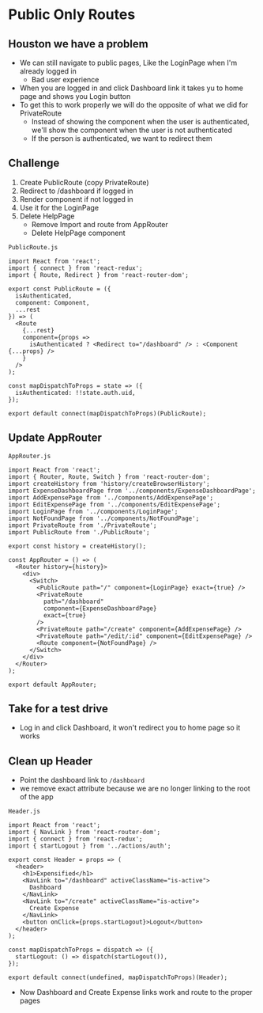 # Public Only Routes
## Houston we have a problem
* We can still navigate to public pages, Like the LoginPage when I'm already logged in
    - Bad user experience
* When you are logged in and click Dashboard link it takes yu to home page and shows you Login button
* To get this to work properly we will do the opposite of what we did for PrivateRoute
    - Instead of showing the component when the user is authenticated, we'll show the component when the user is not authenticated
    - If the person is authenticated, we want to redirect them

## Challenge
1. Create PublicRoute (copy PrivateRoute)
2. Redirect to /dashboard if logged in
3. Render component if not logged in
4. Use it for the LoginPage
5. Delete HelpPage
    * Remove Import and route from AppRouter
    * Delete HelpPage component

`PublicRoute.js`

```
import React from 'react';
import { connect } from 'react-redux';
import { Route, Redirect } from 'react-router-dom';

export const PublicRoute = ({
  isAuthenticated,
  component: Component,
  ...rest
}) => (
  <Route
    {...rest}
    component={props =>
      isAuthenticated ? <Redirect to="/dashboard" /> : <Component {...props} />
    }
  />
);

const mapDispatchToProps = state => ({
  isAuthenticated: !!state.auth.uid,
});

export default connect(mapDispatchToProps)(PublicRoute);
```

## Update AppRouter
`AppRouter.js`

```
import React from 'react';
import { Router, Route, Switch } from 'react-router-dom';
import createHistory from 'history/createBrowserHistory';
import ExpenseDashboardPage from '../components/ExpenseDashboardPage';
import AddExpensePage from '../components/AddExpensePage';
import EditExpensePage from '../components/EditExpensePage';
import LoginPage from '../components/LoginPage';
import NotFoundPage from '../components/NotFoundPage';
import PrivateRoute from './PrivateRoute';
import PublicRoute from './PublicRoute';

export const history = createHistory();

const AppRouter = () => (
  <Router history={history}>
    <div>
      <Switch>
        <PublicRoute path="/" component={LoginPage} exact={true} />
        <PrivateRoute
          path="/dashboard"
          component={ExpenseDashboardPage}
          exact={true}
        />
        <PrivateRoute path="/create" component={AddExpensePage} />
        <PrivateRoute path="/edit/:id" component={EditExpensePage} />
        <Route component={NotFoundPage} />
      </Switch>
    </div>
  </Router>
);

export default AppRouter;
```

## Take for a test drive
* Log in and click Dashboard, it won't redirect you to home page so it works

## Clean up Header
* Point the dashboard link to `/dashboard`
* we remove exact attribute because we are no longer linking to the root of the app

`Header.js`

```
import React from 'react';
import { NavLink } from 'react-router-dom';
import { connect } from 'react-redux';
import { startLogout } from '../actions/auth';

export const Header = props => (
  <header>
    <h1>Expensified</h1>
    <NavLink to="/dashboard" activeClassName="is-active">
      Dashboard
    </NavLink>
    <NavLink to="/create" activeClassName="is-active">
      Create Expense
    </NavLink>
    <button onClick={props.startLogout}>Logout</button>
  </header>
);

const mapDispatchToProps = dispatch => ({
  startLogout: () => dispatch(startLogout()),
});

export default connect(undefined, mapDispatchToProps)(Header);
```

* Now Dashboard and Create Expense links work and route to the proper pages
